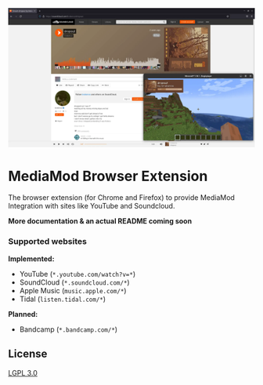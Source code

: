 <img alt="screenshot" src=".github/screenshots/browser.webp" width="640px" />

# MediaMod Browser Extension

The browser extension (for Chrome and Firefox) to provide MediaMod Integration with sites like YouTube and Soundcloud.

**More documentation & an actual README coming soon**

### Supported websites

**Implemented:**

- YouTube (`*.youtube.com/watch?v=*`)
- SoundCloud (`*.soundcloud.com/*`)
- Apple Music (`music.apple.com/*`)
- Tidal (`listen.tidal.com/*`)

**Planned:**

- Bandcamp (`*.bandcamp.com/*`)

## License

[LGPL 3.0](https://choosealicense.com/licenses/lgpl-3.0/)
